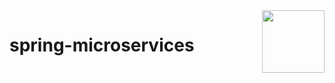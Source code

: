 <img align="right" height=100 width=auto src="https://datatron.com/wp-content/uploads/2021/10/hero-2-1.svg">

# spring-microservices
